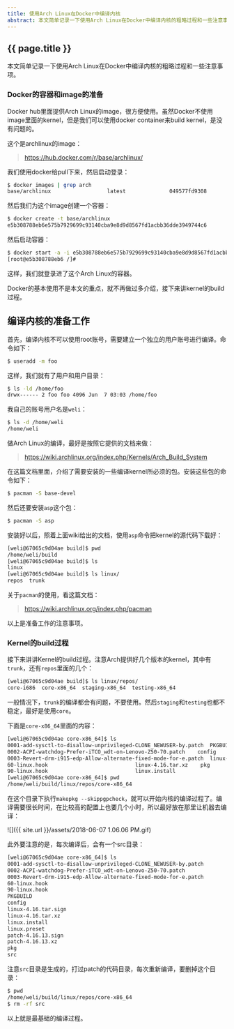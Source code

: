 ```yaml
---
title: 使用Arch Linux在Docker中编译内核
abstract: 本文简单记录一下使用Arch Linux在Docker中编译内核的粗略过程和一些注意事项。
---
```


## {{ page.title }}

本文简单记录一下使用Arch Linux在Docker中编译内核的粗略过程和一些注意事项。

### Docker的容器和image的准备

Docker hub里面提供Arch Linux的image，很方便使用。虽然Docker不使用image里面的kernel，但是我们可以使用docker container来build kernel，是没有问题的。

这个是archlinux的image：

> https://hub.docker.com/r/base/archlinux/

我们使用docker给pull下来，然后启动登录：

```bash
$ docker images | grep arch
base/archlinux                  latest              049577fd9308        37 hours ago        460MB
```

然后我们为这个image创建一个容器：

```bash
$ docker create -t base/archlinux
e5b308788eb6e575b7929699c93140cba9e8d9d8567fd1acbb36dde3949744c6
```

然后启动容器：

```bash
$ docker start -a -i e5b308788eb6e575b7929699c93140cba9e8d9d8567fd1acbb36dde3949744c6
[root@e5b308788eb6 /]#
```

这样，我们就登录进了这个Arch Linux的容器。

Docker的基本使用不是本文的重点，就不再做过多介绍，接下来讲kernel的build过程。

## 编译内核的准备工作

首先，编译内核不可以使用root账号，需要建立一个独立的用户账号进行编译。命令如下：

```bash
$ useradd -m foo
```

这样，我们就有了用户和用户目录：

```bash
$ ls -ld /home/foo
drwx------ 2 foo foo 4096 Jun  7 03:03 /home/foo
```

我自己的账号用户名是`weli`：

```bash
$ ls -d /home/weli
/home/weli
```

做Arch Linux的编译，最好是按照它提供的文档来做：

> https://wiki.archlinux.org/index.php/Kernels/Arch_Build_System

在这篇文档里面，介绍了需要安装的一些编译kernel所必须的包。安装这些包的命令如下：

```bash
$ pacman -S base-devel
```

然后还要安装`asp`这个包：

```bash
$ pacman -S asp
```

安装好以后，照着上面wiki给出的文档，使用`asp`命令把kernel的源代码下载好：

```bash
[weli@67065c9d04ae build]$ pwd
/home/weli/build
[weli@67065c9d04ae build]$ ls
linux
[weli@67065c9d04ae build]$ ls linux/
repos  trunk
```

关于`pacman`的使用，看这篇文档：

> https://wiki.archlinux.org/index.php/pacman

以上是准备工作的注意事项。

### Kernel的build过程

接下来讲讲Kernel的build过程。注意Arch提供好几个版本的kernel，其中有`trunk`，还有`repos`里面的几个：

```bash
[weli@67065c9d04ae build]$ ls linux/repos/
core-i686  core-x86_64	staging-x86_64	testing-x86_64
```

一般情况下，`trunk`的编译都会有问题，不要使用。然后`staging`和`testing`也都不稳定，最好是使用`core`。

下面是`core-x86_64`里面的内容：

```bash
[weli@67065c9d04ae core-x86_64]$ ls
0001-add-sysctl-to-disallow-unprivileged-CLONE_NEWUSER-by.patch  PKGBUILD	      linux.preset
0002-ACPI-watchdog-Prefer-iTCO_wdt-on-Lenovo-Z50-70.patch	 config		      patch-4.16.13.sign
0003-Revert-drm-i915-edp-Allow-alternate-fixed-mode-for-e.patch  linux-4.16.tar.sign  patch-4.16.13.xz
60-linux.hook							 linux-4.16.tar.xz    pkg
90-linux.hook							 linux.install
[weli@67065c9d04ae core-x86_64]$ pwd
/home/weli/build/linux/repos/core-x86_64
```

在这个目录下执行`makepkg --skippgpcheck`，就可以开始内核的编译过程了。编译需要很长时间，在比较高的配置上也要几个小时，所以最好放在那里让机器去编译：

![]({{ site.url }}/assets/2018-06-07 1.06.06 PM.gif)

此外要注意的是，每次编译后，会有一个src目录：

```bash
[weli@67065c9d04ae core-x86_64]$ ls
0001-add-sysctl-to-disallow-unprivileged-CLONE_NEWUSER-by.patch
0002-ACPI-watchdog-Prefer-iTCO_wdt-on-Lenovo-Z50-70.patch
0003-Revert-drm-i915-edp-Allow-alternate-fixed-mode-for-e.patch
60-linux.hook
90-linux.hook
PKGBUILD
config
linux-4.16.tar.sign
linux-4.16.tar.xz
linux.install
linux.preset
patch-4.16.13.sign
patch-4.16.13.xz
pkg
src
```

注意`src`目录是生成的，打过patch的代码目录，每次重新编译，要删掉这个目录：

```bash
$ pwd
/home/weli/build/linux/repos/core-x86_64
$ rm -rf src
```

以上就是最基础的编译过程。


